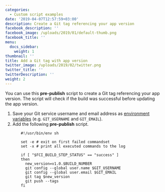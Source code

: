 ```yaml
---
categories:
  - Custom script examples
date: '2019-04-07T12:57:59+03:00'
description: Create a Git tag referencing your app version
facebook_description: ''
facebook_image: /uploads/2019/01/default-thumb.png
facebook_title: ''
menu:
  docs_sidebar:
    weight: 1
thumbnail: ''
title: Add a Git tag with app version
twitter_image: /uploads/2019/02/twitter.png
twitter_title: ''
twitterDescription: ''
weight: 2
---
```


You can use this **pre-publish** script to create a Git tag referencing your app version. The script will check if the build was successful before updating the app version.

1. Save your Git service username and email address as [environment variables](https://docs.codemagic.io/building/environment-variables/) (e.g. `GIT_USERNAME` and `GIT_EMAIL`).
2. Add the following **pre-publish** script.

```
       #!/usr/bin/env sh

       set -e # exit on first failed commandset
       set -x # print all executed commands to the log

       if [ "$FCI_BUILD_STEP_STATUS" == "success" ]
       then
         new_version=v1.0.$BUILD_NUMBER
         git config --global user.name $GIT_USERNAME
         git config --global user.email $GIT_EMAIL
         git tag $new_version
         git push --tags
       fi
```
